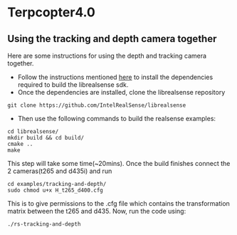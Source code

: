 # Terpcopter4.0

## Using the tracking and depth camera together
Here are some instructions for using the depth and tracking camera together.
- Follow the instructions mentioned [here](https://github.com/IntelRealSense/librealsense/blob/master/doc/distribution_linux.md) to install the dependencies required to build the librealsense sdk.
- Once the dependencies are installed, clone the librealsense repository 
```
git clone https://github.com/IntelRealSense/librealsense
```
- Then use the following commands to build the realsense examples:
```
cd librealsense/
mkdir build && cd build/
cmake ..
make
```
This step will take some time(~20mins). Once the build finishes connect the 2 cameras(t265 and d435i) and run 
```
cd examples/tracking-and-depth/
sudo chmod u+x H_t265_d400.cfg
``` 
This is to give permissions to the .cfg file which contains the transformation matrix between the t265 and d435. Now, run the code using:
```
./rs-tracking-and-depth
```
